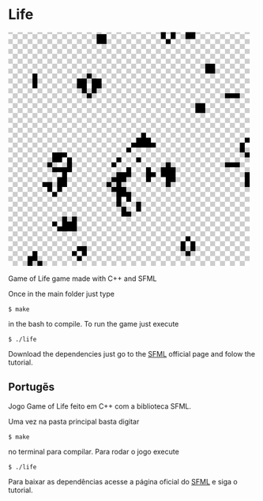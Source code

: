 # Life

![image](imgs/imag.png)

Game of Life game made with C++ and SFML

Once in the main folder just type 
	
	$ make

in the bash to compile. To run the game just execute
	
	$ ./life


Download the dependencies just go to the [SFML](https://www.sfml-dev.org/download.php) official page and folow the tutorial.

## Portugẽs

Jogo Game of Life feito em C++ com a biblioteca SFML.

Uma vez na pasta principal basta digitar

	$ make

no terminal para compilar. Para rodar o jogo execute

	$ ./life

Para baixar as dependências acesse a página oficial do [SFML](https://www.sfml-dev.org/download.php) e siga o tutorial.